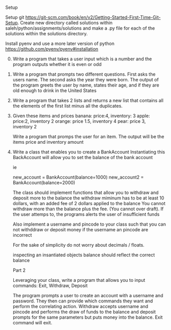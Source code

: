 Setup

Setup git https://git-scm.com/book/en/v2/Getting-Started-First-Time-Git-Setup. Create new directory called solutions within saleh/python/assignments/solutions and make a .py file for each of the solutions within the solutions directory.

Install pyenv and use a more later version of python https://github.com/pyenv/pyenv#installation

0. Write a program that takes a user input which is a number and the program outputs whether it is even or odd
 
1. Write a program that prompts two different questions. First asks the users name. The second asks the year they were born. The output of the program greets the user by name, states their age, and if they are old enough to drink in the United States

2. Write a program that takes 2 lists and returns a new list that contains all the elements of the first list minus all the duplicates.

3. Given these items and prices
    banana: price:4, inventory: 3
    apple: price:2, inventory 2
    orange: price 1.5, inventory 4
    pear: price 3, inventory 2

    Write a program that promps the user for an item. The output will be the items price and inventory amount

4. Write a class that enables you to create a BankAccount
   Instantiating this BackAccount will allow you to set the balance of the bank account

   ie 

   new_account = BankAccount(balance=1000)
   new_account2 = BankAccount(balance=2000)

   The class should implement functions that allow you to withdraw and deposit more to the balance
   the withdraw miminum has to be at least 10 dollars, with an added fee of 2 dollars applied to the balance
   You cannot withdraw more than the balance plus the fee. (You cannot over draft). If the user attemps to, the programs alerts the user of insufficient funds

   Also implement a username and pincode to your class such that you can not withddraw or deposit money if the username an pincode are incorrect

   For the sake of simplicity do not worry about decimals / floats. 

   inspecting an insantiated objects balance should reflect the correct balance

   Part 2

   Leveraging your class, write a program that allows you to input commands: Exit, Withdraw, Deposit

   The program prompts a user to create an account with a username and password. They then can provide which commands they want and perform the correlating action. Withdraw accepts username and pincode and performs the draw of funds to the balance and deposit prompts for the same parameters but puts money into the balance. Exit command will exit. 



